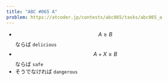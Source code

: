 ```yaml
---
title: "ABC #065 A"
problem: https://atcoder.jp/contests/abc065/tasks/abc065_a
---
```

* $$ A \geq B $$ ならば `delicious`
* $$ A+X \geq B $$ ならば `safe`
* そうでなければ `dangerous`
